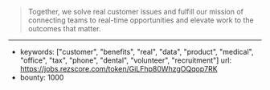 >Together, we solve real customer issues and fulfill our mission of connecting teams to real-time opportunities and elevate work to the outcomes that matter.
------
- keywords: ["customer", "benefits", "real", "data", "product", "medical", "office", "tax", "phone", "dental", "volunteer", "recruitment"]
url: https://jobs.rezscore.com/token/GiLFhp80WhzgOQqop7RK
- bounty: 1000
